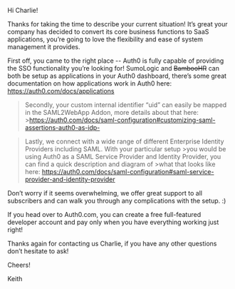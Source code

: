 Hi Charlie!

Thanks for taking the time to describe your current situation! It’s great your company has decided to convert its core business functions to SaaS applications, you’re going to love the flexibility and ease of system management it provides. 

First off, you came to the right place -- Auth0 is fully capable of providing the SSO functionality you’re looking for! SumoLogic and ~~BambooHR~~ can both be setup as applications in your Auth0 dashboard, there’s some great documentation on how applications work in Auth0 here: https://auth0.com/docs/applications

>Secondly, your custom internal identifier “uid” can easily be mapped in the SAML2WebApp Addon, more details about that here: >https://auth0.com/docs/saml-configuration#customizing-saml-assertions-auth0-as-idp-

>Lastly, we connect with a wide range of different Enterprise Identity Providers including SAML. With your particular setup >you would be using Auth0 as a SAML Service Provider and Identity Provider, you can find a quick description and diagram of >what that looks like here: https://auth0.com/docs/saml-configuration#saml-service-provider-and-identity-provider

Don’t worry if it seems overwhelming, we offer great support to all subscribers and can walk you through any complications with the setup. :)

If you head over to Auth0.com, you can create a free full-featured developer account and pay only when you have everything working just right!

Thanks again for contacting us Charlie, if you have any other questions don’t hesitate to ask!

Cheers!

Keith
